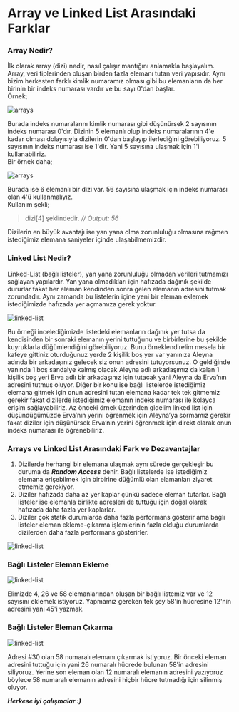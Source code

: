 Array ve Linked List Arasındaki Farklar
=======================================

### **Array Nedir?**

İlk olarak array (dizi) nedir, nasıl çalışır mantığını anlamakla başlayalım. Array, veri tiplerinden oluşan birden fazla elemanı tutan veri yapısıdır. Aynı bizim herkesten farklı kimlik numaramız olması gibi bu elemanların da her birinin bir indeks numarası vardır ve bu sayı 0'dan başlar.   
Örnek;

![arrays](https://cdn-images-1.medium.com/max/800/1*OHeFKMcBPqzebELN9pQkrQ.png)

Burada indeks numaralarını kimlik numarası gibi düşünürsek 2 sayısının indeks numarası 0'dır. Dizinin 5 elemanlı olup indeks numaralarının 4'e kadar olması dolayısıyla dizilerin 0'dan başlayıp ilerlediğini görebiliyoruz. 5 sayısının indeks numarası ise 1'dir. Yani 5 sayısına ulaşmak için 1'i kullanabiliriz.  
Bir örnek daha;

![arrays](https://cdn-images-1.medium.com/max/800/1*1810Wn5F0r8G2dwwW8Zt2g.png)

Burada ise 6 elemanlı bir dizi var. 56 sayısına ulaşmak için indeks numarası olan 4'ü kullanmalıyız.  
Kullanım şekli;

> dizi\[4\] şeklindedir. _// Output: 56_

Dizilerin en büyük avantajı ise yan yana olma zorunluluğu olmasına rağmen istediğimiz elemana saniyeler içinde ulaşabilmemizdir.

### Linked List Nedir?

Linked-List (bağlı listeler), yan yana zorunluluğu olmadan verileri tutmamızı sağlayan yapılardır. Yan yana olmadıkları için hafızada dağınık şekilde dururlar fakat her eleman kendinden sonra gelen elemanın adresini tutmak zorundadır. Aynı zamanda bu listelerin içine yeni bir eleman eklemek istediğimizde hafızada yer açmamıza gerek yoktur.

![linked-list](https://cdn-images-1.medium.com/max/800/1*u_5lQvhCJ05W80R2hkNvQA.png)

Bu örneği incelediğimizde listedeki elemanların dağınık yer tutsa da kendisinden bir sonraki elemanın yerini tuttuğunu ve birbirlerine bu şekilde kuyruklarla düğümlendiğini görebiliyoruz. Bunu örneklendirelim mesela bir kafeye gittiniz oturduğunuz yerde 2 kişilik boş yer var yanınıza Aleyna adında bir arkadaşınız gelecek siz onun adresini tutuyorsunuz. O geldiğinde yanında 1 boş sandalye kalmış olacak Aleyna adlı arkadaşımız da kalan 1 kişilik boş yeri Erva adlı bir arkadaşınız için tutacak yani Aleyna da Erva’nın adresini tutmuş oluyor. Diğer bir konu ise bağlı listelerde istediğimiz elemana gitmek için onun adresini tutan elemana kadar tek tek gitmemiz gerekir fakat dizilerde istediğimiz elemanın indeks numarası ile kolayca erişim sağlayabiliriz. Az önceki örnek üzerinden gidelim linked list için düşündüğümüzde Erva’nın yerini öğrenmek için Aleyna’ya sormamız gerekir fakat diziler için düşünürsek Erva’nın yerini öğrenmek için direkt olarak onun indeks numarası ile öğrenebiliriz.

### Arrays ve Linked List Arasındaki Fark ve Dezavantajlar

1.  Dizilerde herhangi bir elemana ulaşmak aynı sürede gerçekleşir bu duruma da **_Random Access_** denir. Bağlı listelerde ise istediğimiz elemana erişebilmek için birbirine düğümlü olan elamanları ziyaret etmemiz gerekiyor.
2.  Diziler hafızada daha az yer kaplar çünkü sadece eleman tutarlar. Bağlı listeler ise elemanla birlikte adresleri de tuttuğu için doğal olarak hafızada daha fazla yer kaplarlar.
3.  Diziler çok statik durumlarda daha fazla performans gösterir ama bağlı listeler eleman ekleme-çıkarma işlemlerinin fazla olduğu durumlarda dizilerden daha fazla performans gösterirler.

![linked-list](https://cdn-images-1.medium.com/max/800/1*_m8HLvjLlKhkDWkEk3hKOQ.png)

### Bağlı Listeler Eleman Ekleme

![linked-list](https://cdn-images-1.medium.com/max/800/1*OyhTmjPjQcPpLBe6AQs_yA.png)

Elimizde 4, 26 ve 58 elemanlarından oluşan bir bağlı listemiz var ve 12 sayısını eklemek istiyoruz. Yapmamız gereken tek şey 58'in hücresine 12'nin adresini yani 45'i yazmak.

### Bağlı Listeler Eleman Çıkarma

![linked-list](https://cdn-images-1.medium.com/max/800/1*Fj0BSikZTqBhKBmzmFGHvw.png)

Adresi #30 olan 58 numaralı elemanı çıkarmak istiyoruz. Bir önceki eleman adresini tuttuğu için yani 26 numaralı hücrede bulunan 58'in adresini siliyoruz. Yerine son eleman olan 12 numaralı elemanın adresini yazıyoruz böylece 58 numaralı elemanın adresini hiçbir hücre tutmadığı için silinmiş oluyor.

**_Herkese iyi çalışmalar :)_**
